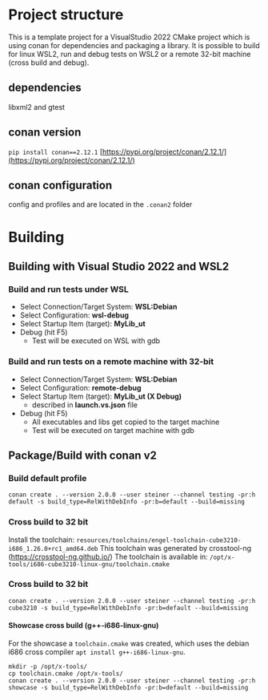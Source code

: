 # Project structure
This is a template project for a VisualStudio 2022 CMake project which is using conan for dependencies and packaging a library. It is possible to build for linux WSL2, run and debug tests on WSL2 or a remote 32-bit machine (cross build and debug). 

## dependencies
libxml2 and gtest

## conan version
`pip install conan==2.12.1`
[https://pypi.org/project/conan/2.12.1/](https://pypi.org/project/conan/2.12.1/)

## conan configuration
config and profiles and are located in the `.conan2` folder

# Building

## Building with Visual Studio 2022 and WSL2

### Build and run tests under WSL
- Select Connection/Target System: **WSL:Debian**
- Select Configuration: **wsl-debug**
- Select Startup Item (target): **MyLib_ut**
- Debug (hit F5)
  - Test will be executed on WSL with gdb

### Build and run tests on a remote machine with 32-bit
- Select Connection/Target System: **WSL:Debian**
- Select Configuration: **remote-debug**
- Select Startup Item (target): **MyLib_ut (X Debug)**
  - described in **launch.vs.json** file
- Debug (hit F5)
  - All executables and libs get copied to the target machine
  - Test will be executed on target machine with gdb

## Package/Build with conan v2

### Build default profile
`conan create . --version 2.0.0 --user steiner --channel testing -pr:h default -s build_type=RelWithDebInfo -pr:b=default --build=missing`

### Cross build to 32 bit
Install the toolchain: `resources/toolchains/engel-toolchain-cube3210-i686_1.26.0+rc1_amd64.deb`
This toolchain was generated by crosstool-ng (https://crosstool-ng.github.io/)
The toolchain is available in: `/opt/x-tools/i686-cube3210-linux-gnu/toolchain.cmake`

### Cross build to 32 bit
`conan create . --version 2.0.0 --user steiner --channel testing -pr:h cube3210 -s build_type=RelWithDebInfo -pr:b=default --build=missing`

#### Showcase cross build (g++-i686-linux-gnu)
For the showcase a `toolchain.cmake` was created, which uses the debian i686 cross compiler `apt install g++-i686-linux-gnu`.
```
mkdir -p /opt/x-tools/
cp toolchain.cmake /opt/x-tools/
conan create . --version 2.0.0 --user steiner --channel testing -pr:h showcase -s build_type=RelWithDebInfo -pr:b=default --build=missing
```

